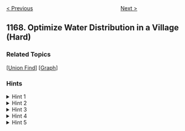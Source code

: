 <!--|This file generated by command(leetcode description); DO NOT EDIT.    |-->
<!--+----------------------------------------------------------------------+-->
<!--|@author    openset <openset.wang@gmail.com>                           |-->
<!--|@link      https://github.com/openset                                 |-->
<!--|@home      https://github.com/openset/leetcode                        |-->
<!--+----------------------------------------------------------------------+-->

[< Previous](https://github.com/openset/leetcode/tree/master/problems/minimum-cost-to-connect-sticks "Minimum Cost to Connect Sticks")
　　　　　　　　　　　　　　　　
[Next >](https://github.com/openset/leetcode/tree/master/problems/invalid-transactions "Invalid Transactions")

## 1168. Optimize Water Distribution in a Village (Hard)



### Related Topics
  [[Union Find](https://github.com/openset/leetcode/tree/master/tag/union-find/README.md)]
  [[Graph](https://github.com/openset/leetcode/tree/master/tag/graph/README.md)]

### Hints
<details>
<summary>Hint 1</summary>
What if we model this problem as a graph problem?
</details>

<details>
<summary>Hint 2</summary>
A house is a node and a pipe is a weighted edge.
</details>

<details>
<summary>Hint 3</summary>
How to represent building wells in the graph model?
</details>

<details>
<summary>Hint 4</summary>
Add a virtual node, connect it to houses with edges weighted by the costs to build wells in these houses.
</details>

<details>
<summary>Hint 5</summary>
The problem is now reduced to a Minimum Spanning Tree problem.
</details>
